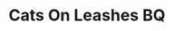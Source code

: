 ---
title:          "Cats On Leashes BQ"
event:          "01"
genre:          ["Action"]
link:           "https://le0.itch.io/catsonleashesbq"
controls:       [["Space", "Jump"]]
platforms:      ["Browser", "macOS", "Windows"]
team:           ["Brendan Quigley"]
social:         ["https://twitter.com/quigley_brendan"]
need-title:     false
screenshots:    []
submitted:      true
titlebar:       title-005.jpg
---